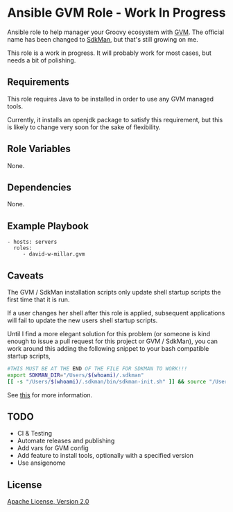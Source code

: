 # Ansible GVM Role - Work In Progress

Ansible role to help manager your Groovy ecosystem with [GVM](http://gvmtool.net).
The official name has been changed to [SdkMan](http://sdkman.io), but that's still growing on me.

This role is a work in progress. It will probably work for most cases, but needs a bit of polishing.

## Requirements

This role requires Java to be installed in order to use any GVM managed tools.

Currently, it installs an openjdk package to satisfy this requirement,
but this is likely to change very soon for the sake of flexibility.

## Role Variables

None.

## Dependencies

None.

## Example Playbook

    - hosts: servers
      roles:
         - david-w-millar.gvm

## Caveats

The GVM / SdkMan installation scripts only update shell startup scripts the first time that it is run.

If a user changes her shell after this role is applied, subsequent applications will fail
to update the new users shell startup scripts.

Until I find a more elegant solution for this problem
(or someone is kind enough to issue a pull request for this project or GVM / SdkMan),
you can work around this adding the following snippet to your bash compatible startup scripts,

```bash
#THIS MUST BE AT THE END OF THE FILE FOR SDKMAN TO WORK!!!
export SDKMAN_DIR="/Users/$(whoami)/.sdkman"
[[ -s "/Users/$(whoami)/.sdkman/bin/sdkman-init.sh" ]] && source "/Users/$(whoami)/.sdkman/bin/sdkman-init.sh"

```

See [this](https://github.com/sdkman/sdkman-cli/blob/master/src/main/bash/install.sh#L112) for more information.

## TODO

* CI & Testing
* Automate releases and publishing
* Add vars for GVM config
* Add feature to install tools, optionally with a specified version
* Use ansigenome

## License

[Apache License, Version 2.0](http://www.apache.org/licenses/LICENSE-2.0.html)


